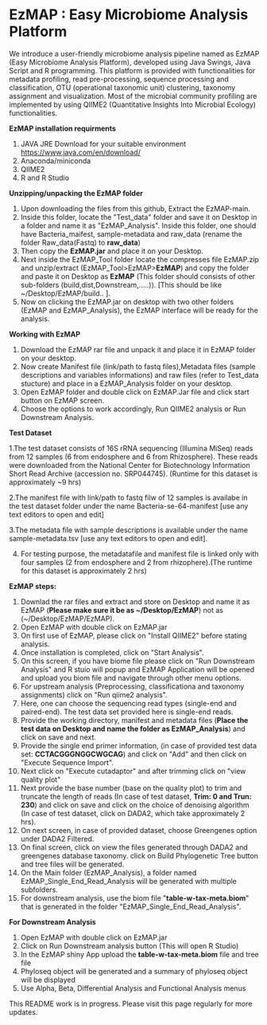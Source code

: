 # EzMAP : Easy Microbiome Analysis Platform
We introduce a user-friendly microbiome analysis pipeline named as EzMAP (Easy Microbiome Analysis Platform), developed using Java Swings, Java Script and R programming. 
This platform is provided with functionalities for metadata profiling, read pre-processing, sequence processing and classification, OTU (operational taxonomic unit) clustering, 
taxonomy assignment and visualization. Most of the microbial community profiling are implemented by using QIIME2 (Quantitative Insights Into Microbial Ecology) functionalities. 

**EzMAP installation requirments**
1. JAVA JRE Download for your suitable environment https://www.java.com/en/download/
2. Anaconda/miniconda
3. QIIME2
4. R and R Studio

**Unzipping/unpacking the EzMAP folder**
1. Upon downloading the files from this github, Extract the EzMAP-main. 
2. Inside this folder, locate the "Test_data" folder and save it on Desktop in a folder and name it as "EzMAP_Analysis". Inside this folder, one should have Bacteria_maifest, sample-metadata and raw_data (rename the folder Raw_data(Fastq) to **raw_data**)
3. Then copy the **EzMAP.jar** and place it on your Desktop.
4. Next inside the EzMAP_Tool folder locate the compresses file EzMAP.zip and unzip/extract (EzMAP_Tool>EzMAP>**EzMAP**) and copy the folder and paste it on Desktop as **EzMAP** (This folder should consists of other sub-folders (build,dist,Downstream,.....)). [This should be like ~/Desktop/EzMAP/build.. ].
5. Now on clicking the EzMAP.jar on desktop with two other folders (EzMAP and EzMAP_Analysis), the EzMAP interface will be ready for the analysis.


**Working with EzMAP**
1. Download the EzMAP rar file and unpack it and place it in EzMAP folder on your desktop.
2. Now create Manifest file (link/path to fastq files),Metadata files (sample descriptions and variables informations) and raw files (refer to Test_data stucture) and place in a EzMAP_Analysis folder on your desktop.
3. Open EzMAP folder and double click on EzMAP.Jar file and click start button on EzMAP screen.
5. Choose the options to work accordingly, Run QIIME2 analysis or Run Downstream Analysis.

**Test Dataset**

1.The test dataset consists of 16S rRNA sequencing (Illumina MiSeq) reads from 12 samples (6 from endosphere and 6 from Rhizosphere). These reads were downloaded from the National Center for Biotechnology Information Short Read Archive (accession no. SRP044745). (Runtime for this dataset is approximately ~9 hrs)

2.The manifest file with link/path to fastq filw of 12 samples is availabe in the test dataset folder under the name Bacteria-se-64-manifest [use any text editors to open and edit]

3.The metadata file with sample descriptions is available under the name sample-metadata.tsv [use any text editors to open and edit].

4. For testing purpose, the metadatafile and manifest file is linked only with four samples (2 from endosphere and 2 from rhizophere).(The runtime for this dataset is approximately 2 hrs)
 

**EzMAP steps:**
1. Downlad the rar files and extract and store on Desktop and name it as EzMAP (**Please make sure it be as **~/Desktop/EzMAP****) not as (~/Desktop/EzMAP/EzMAP).
2. Open EzMAP with double click on EzMAP.jar
3. On first use of EzMAP, please click on "Install QIIME2" before stating analysis.
4. Once installation is completed, click on "Start Analysis".
5. On this screen, if you have biome file please click on "Run Downstream Analysis" and R stuio will popup and EzMAP Application will be opened and upload you biom file and navigate through other menu options.
6. For upstream analysis (Preprocessing, classificationa and taxonomy assignments) click on "Run qiime2 analysis".
7. Here, one can choose the sequencing read types (single-end and paired-end). The test data set provided here is single-end reads.
8. Provide the working directory, manifest and metadata files (**Place the test data on Desktop and name the folder as EzMAP_Analysis**) and click on save and next.
9. Provide the single end primer information, (in case of  provided test data set: **CCTACGGGNGGCWGCAG**) and click on "Add" and then click on "Execute Sequence Import".
10. Next click on "Execute cutadaptor" and after trimming click on "view quality plot"
11. Next provide the base number (base on the quality plot) to trim and truncate the length of reads (In case of test dataset, **Trim: 0 and Trun: 230**) and click on save and click on the choice of denoising algorithm (In case of test dataset, click on DADA2, which take approximately 2 hrs).
12. On next screen, in case of provided dataset, choose Greengenes option under DADA2 Filtered.
13. On final screen, click on view the files generated through DADA2 and greengenes database taxonomy. click on Build Phylogenetic Tree button and tree files will be generated.
14. On the Main folder (EzMAP_Analysis), a folder named EzMAP_Single_End_Read_Analysis will be generated with multiple subfolders.
15. For downstream analysis, use the biom file "**table-w-tax-meta.biom**" that is generated in the folder "EzMAP_Single_End_Read_Analysis".


**For Downstream Analysis**
1. Open EzMAP with double click on EzMAP.jar
2. Click on Run Downstream analysis button (This will open R Studio)
3. In the EzMAP shiny App upload the **table-w-tax-meta.biom** file and tree file
6. Phyloseq object will be generated and a summary of phyloseq object will be displayed
7. Use Alpha, Beta, Differential Analysis and Functional Analysis menus 


This README work is in progress. Please visit this page regularly for more updates. 
